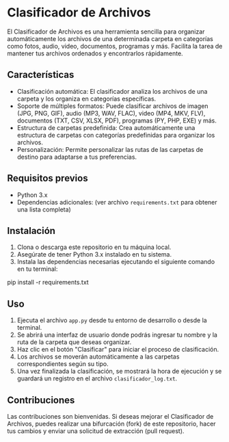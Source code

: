 # Clasificador de Archivos

El Clasificador de Archivos es una herramienta sencilla para organizar automáticamente los archivos de una determinada carpeta en categorías como fotos, audio, video, documentos, programas y más. Facilita la tarea de mantener tus archivos ordenados y encontrarlos rápidamente.

## Características

- Clasificación automática: El clasificador analiza los archivos de una carpeta y los organiza en categorías específicas.
- Soporte de múltiples formatos: Puede clasificar archivos de imagen (JPG, PNG, GIF), audio (MP3, WAV, FLAC), video (MP4, MKV, FLV), documentos (TXT, CSV, XLSX, PDF), programas (PY, PHP, EXE) y más.
- Estructura de carpetas predefinida: Crea automáticamente una estructura de carpetas con categorías predefinidas para organizar los archivos.
- Personalización: Permite personalizar las rutas de las carpetas de destino para adaptarse a tus preferencias.

## Requisitos previos

- Python 3.x
- Dependencias adicionales: (ver archivo `requirements.txt` para obtener una lista completa)

## Instalación

1. Clona o descarga este repositorio en tu máquina local.
2. Asegúrate de tener Python 3.x instalado en tu sistema.
3. Instala las dependencias necesarias ejecutando el siguiente comando en tu terminal:

pip install -r requirements.txt


## Uso

1. Ejecuta el archivo `app.py` desde tu entorno de desarrollo o desde la terminal.
2. Se abrirá una interfaz de usuario donde podrás ingresar tu nombre y la ruta de la carpeta que deseas organizar.
3. Haz clic en el botón "Clasificar" para iniciar el proceso de clasificación.
4. Los archivos se moverán automáticamente a las carpetas correspondientes según su tipo.
5. Una vez finalizada la clasificación, se mostrará la hora de ejecución y se guardará un registro en el archivo `clasificador_log.txt`.

## Contribuciones

Las contribuciones son bienvenidas. Si deseas mejorar el Clasificador de Archivos, puedes realizar una bifurcación (fork) de este repositorio, hacer tus cambios y enviar una solicitud de extracción (pull request).

